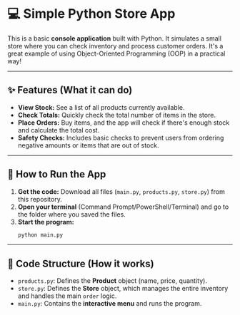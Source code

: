 # 💻 Simple Python Store App

This is a basic **console application** built with Python. It simulates a small store where you can check inventory and process customer orders. It's a great example of using Object-Oriented Programming (OOP) in a practical way!

---

## ✨ Features (What it can do)

* **View Stock:** See a list of all products currently available.
* **Check Totals:** Quickly check the total number of items in the store.
* **Place Orders:** Buy items, and the app will check if there's enough stock and calculate the total cost.
* **Safety Checks:** Includes basic checks to prevent users from ordering negative amounts or items that are out of stock.

---

## 🚀 How to Run the App

1.  **Get the code:** Download all files (`main.py`, `products.py`, `store.py`) from this repository.
2.  **Open your terminal** (Command Prompt/PowerShell/Terminal) and go to the folder where you saved the files.
3.  **Start the program:**
    ```bash
    python main.py
    ```

---

## 📂 Code Structure (How it works)

* `products.py`: Defines the **Product** object (name, price, quantity).
* `store.py`: Defines the **Store** object, which manages the entire inventory and handles the main `order` logic.
* `main.py`: Contains the **interactive menu** and runs the program.